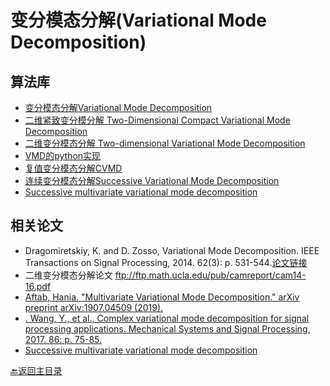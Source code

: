 # 变分模态分解(Variational Mode Decomposition)

## 算法库
* [变分模态分解Variational Mode Decomposition](https://ww2.mathworks.cn/matlabcentral/fileexchange/44765-variational-mode-decomposition?s_tid=FX_rc1_behav)
* [二维紧致变分模分解 Two-Dimensional Compact Variational Mode Decomposition ](https://ww2.mathworks.cn/matlabcentral/fileexchange/67285-two-dimensional-compact-variational-mode-decomposition-2d-tv-vmd?s_tid=FX_rc2_behav)
* [二维变分模态分解 Two-dimensional Variational Mode Decomposition](https://ww2.mathworks.cn/matlabcentral/fileexchange/45918-two-dimensional-variational-mode-decomposition?s_tid=FX_rc2_behav) 
* [VMD的python实现](https://github.com/vrcarva/vmdpy)
* [复值变分模态分解CVMD]()
* [连续变分模态分解Successive Variational Mode Decomposition](https://ww2.mathworks.cn/matlabcentral/fileexchange/98649-successive-variational-mode-decomposition-svmd-m?s_tid=FX_rc2_behav)
* [Successive multivariate variational mode decomposition]()
## 相关论文

* Dragomiretskiy, K. and D. Zosso, Variational Mode Decomposition. IEEE Transactions on Signal Processing, 2014. 62(3): p. 531-544.[论文链接](https://ieeexplore.ieee.org/document/6655981)
* 二维变分模态分解论文 ftp://ftp.math.ucla.edu/pub/camreport/cam14-16.pdf  
* [Aftab, Hania. "Multivariate Variational Mode Decomposition." arXiv preprint arXiv:1907.04509 (2019).](https://arxiv.org/abs/1907.04509)  
* [.	Wang, Y., et al., Complex variational mode decomposition for signal processing applications. Mechanical Systems and Signal Processing, 2017. 86: p. 75-85.](https://www.sciencedirect.com/science/article/pii/S0888327016303818)
* [Successive multivariate variational mode decomposition](https://link.springer.com/article/10.1007/s11045-022-00828-w)

[:back:返回主目录](../README.md)
